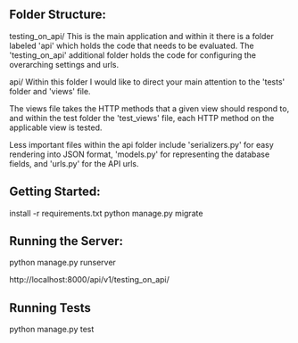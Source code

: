 ## Folder Structure:

testing_on_api/
This is the main application and within it there is a folder labeled 'api' which holds the code that needs to be evaluated. The 'testing_on_api' additional folder holds the code for configuring the overarching settings and urls.

api/
Within this folder I would like to direct your main attention to the 'tests' folder and 'views' file.

The views file takes the HTTP methods that a given view should respond to, and within the test folder the 'test_views' file, each HTTP method on the applicable view is tested.

Less important files within the api folder include 'serializers.py' for easy rendering into JSON format, 'models.py' for representing the database fields, and 'urls.py' for the API urls.

## Getting Started:

install -r requirements.txt
python manage.py migrate

## Running the Server:

python manage.py runserver

http://localhost:8000/api/v1/testing_on_api/

## Running Tests

python manage.py test
